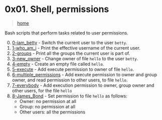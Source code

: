 # 0x01. Shell, permissions

> [home](../README.md)

Bash scripts that perform tasks related to user permissions.

0. [0-iam_betty](./0-iam_betty) - Switch the current user to the user `betty`.
1. [1-who_am_i](./1-who_am_i) - Print the effective username of the current
   user.
2. [2-groups](./2-groups) - Print all the groups the current user is part of.
3. [3-new_owner](./3-new_owner) - Change owner of file `hello` to the user
   `betty`.
4. [4-empty](./4-empty) - Create an empty file called `hello`.
5. [5-execute](./5-execute) - Add execute permission to owner of file `hello`.
6. [6-multiple_permissions](./6-multiple_permissions) - Add execute permission
   to owner and group owner, and read permission to other users, to file
   `hello`.
7. [7-everybody](./7-everybody) - Add execution permission to owner, group owner
   and other users, for the file `hello`
8. [8-James_Bond](./8-James_Bond) - Set permission to file `hello` as follows:
   - Owner: no permission at all
   - Group: no permission at all
   - Other users: all the permissions

